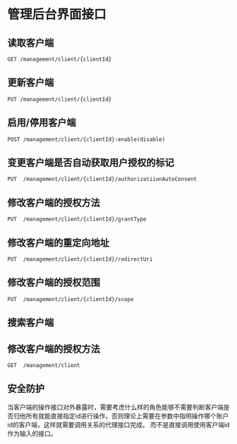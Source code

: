 # 管理后台界面接口

## 读取客户端

```http request
GET /management/client/{clientId}
```

## 更新客户端

```http request
PUT /management/client/{clientId}
```

## 启用/停用客户端

```http request
POST /management/client/{clientId}:enable(disable)
```

## 变更客户端是否自动获取用户授权的标记

```http request
PUT  /management/client/{clientId}/authorizatiionAutoConsent
```

## 修改客户端的授权方法

```http request
PUT  /management/client/{clientId}/grantType
```

## 修改客户端的重定向地址

```http request
PUT  /management/client/{clientId}/redirectUri
```

## 修改客户端的授权范围

```http request
PUT  /management/client/{clientId}/scope
```

## 搜索客户端

## 修改客户端的授权方法

```http request
GET  /management/client
```

## 安全防护

当客户端的操作接口对外暴露时，需要考虑什么样的角色能够不需要判断客户端是否归他所有就能直接指定id进行操作。否则理论上需要在参数中指明操作哪个账户id的客户端，这样就需要调用关系的代理接口完成。 而不是直接调用使用客户端id作为输入的接口。